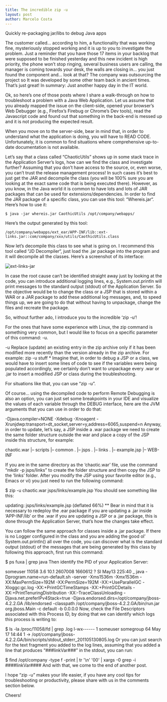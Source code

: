 ```yaml
---
title: The incredible zip -u
layout: post
author: Marcelo Costa
---
```

Quickly re-packaging jar/libs to debug Java apps

The customer called… according to him, a functionality that was working fine, mysteriously stopped working and it is up to you to investigate the problem. Just a reminder that you have those 17 items in your backlog that were supposed to be finished yesterday and this new incident is high priority, the phone won’t stop ringing, several business users are calling, the manager is coming towards your desk, the walls are closing in… you just found the component and… look at that? The company was outsourcing the project so It was developed by some other team back in ancient times. That’s just great! In summary: Just another happy day in the IT world.

Ok, so here’s one of those posts where I share a walk-through on how to troubleshoot a problem with a Java Web Application. Let us assume that you already mapped the issue on the client-side, opened your browser’s Web Debugger (e.g., Firefox’s Firebug or Chrome’s Dev tools), read the Javascript code and found out that something in the back-end is messed up and it is not producing the expected result.

When you move on to the server-side, bear in mind that, in order to understand what the application is doing, you will have to READ CODE. Unfortunately, it is common to find situations where comprehensive up-to-date documentation is not available.

Let’s say that a class called “ChaoticUtils” shows up in some stack trace in the Application Server’s logs, how can we find the class and investigate further? Assuming that you don’t have access to the source, or, even worse, you can’t trust the release management process! In such cases it’s best to just get the JAR and decompile the class (you will be 100% sure you are looking at the exact same code that is being executed there). However, as you know, in the Java world it is common to have lots and lots of JAR packages that can be used for extensions/dependencies. In order to find the JAR package of a specific class, you can use this tool: “Whereis.jar“. Here’s how to use it:

`$ java -jar whereis.jar CaothicUtils /opt/company/webapps/`

Here’s the output generated by this tool:

`/opt/company/webapps/ext_ear/APP-INF/lib::ext-links.jar::com/company/xxx/utils/CaothicUtils.class`

Now let’s decompile this class to see what is going on. I recommend this tool called “JD Decompiler“, just load the .jar package into the program and it will decompile all the classes. Here’s a screenshot of its interface:

![ext-links-jar](https://themarcelor.github.com/blog/assets/img/ext-links-jar.jpg)

In case the root cause can’t be identified straight away just by looking at the code, you can introduce additional logging lines, e.g., System.out.println will print messages to the standard output (stdout) of the Application Server. So the objective would be to change the class or a JSP that is stored within a WAR or a JAR package to add these additional log messages, and, to speed things up, we are going to do that without having to unpackage, change the files and recreate the package.

So, without further ado, I introduce you to the incredible ‘zip -u‘!

For the ones that have some experience with Linux, the zip command is something very common, but I would like to focus on a specific parameter of this command: -u.

-u Replace (update) an existing entry in the zip archive only if it has been modified more recently than the version already in the zip archive. For example:
zip -u stuff *
Imagine that, in order to debug a JSP or a class, we would have to insert some lines of code to see if the variables were being populated accordingly, we certainly don’t want to unpackage every .war or .jar to insert a modified JSP or class during the troubleshooting.

For situations like that, you can use “zip -u”.

Of course… using the decompiled code to perform Remote Debugging is also an option, you can just set some breakpoints in your IDE and visualize the values of each variable through the DEBUG interface, here are the JVM arguments that you can use in order to do that:

-Djava.compiler\=NONE -Xdebug -Xnoagent -Xrunjdwp\:transport\=dt_socket,server\=y,address\=6065,suspend\=n
Anyway, in order to update, let’s say, a JSP inside a .war package we need to create the same folder structure outside the war and place a copy of the JSP inside this structure, for example:

chaotic.war
|– scripts
|– common
.  |– jsps
.    |– links
.      |– example.jsp
|– WEB-INF

If you are in the same directory as the ‘chaotic.war’ file, use the command “mkdir -p jsps/links” to create the folder structure and then copy the JSP to the ‘links’ folder. After you modify the JSP using your favorite editor (e.g., Emacs or vi) you just need to run the following command:

$ zip -u chaotic.war jsps/links/example.jsp
You should see something like this:

updating: jsps/links/example.jsp (deflated 66%)
** Bear in mind that it is necessary to redeploy the .ear package if you are updating a .jar inside ‘APP-INF/lib’ or the .war if you are updating a JSP or a .jar package, this is done through the Application Server, that’s how the changes take effect.

You can follow the same approach for classes inside a .jar package. If there is no Logger configured in the class and you are adding the good ol’ System.out.println() all over the code, you can discover what is the standard output (stdout) of the messages that are being generated by this class by following this approach, first run this command:

$ ps fuxa | grep java
Then identify the PID of your Application Server:

someuser 11058  3.6 10.1 2607008 1660612 ?   Sl   May13 225:40  \_ java  -Dprogram.name=run-default.sh -server -Xms1536m -Xmx1536m -XX:MaxPermSize=192M -XX:PermSize=192M -XX:+UseParallelGC -Xloggc:gc.log -XX:+PrintGCTimeStamps  -XX:+PrintGCDetails -XX:+PrintTenuringDistribution -XX:-TraceClassUnloading -Djava.net.preferIPv4Stack=true -Djava.endorsed.dirs=/opt/company/jboss-4.2.2.GA /lib/endorsed -classpath /opt/company/jboss-4.2.2.GA/bin/run.jar  org.jboss.Main -c default -b 0.0.0.0
Now, check the File Descriptors associated with this Process ID, by doing that we can identify which logs this process is writing to:

$ ls -la /proc/11058/fd | grep .log
l-wx------  1 someuser somegroup 64 May 17 14:44 1 ->  /opt/company/jboss-4.2.2.GA/bin/scripts/stdout_stderr_201105130805.log
Or you can just search for the text fragment you added to the log lines, assuming that you added a line that produces “###linkVar###” in the stdout, you can run:

$ find /opt/company -type f -print | tr '\n' '00' | xargs -0 grep -i ####linkVar####
And with that, we come to the end of another post.

I hope “zip -u” makes your life easier, if you have any cool tips for troubleshooting or productivity, please share with us in the comments section below.

Cheers!
